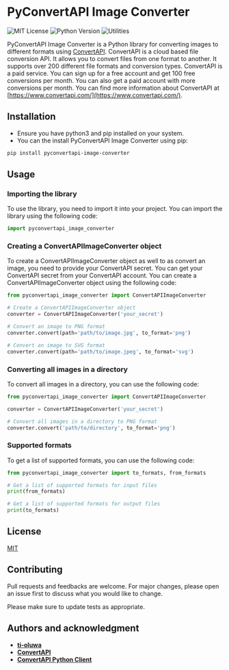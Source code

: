 # PyConvertAPI Image Converter
![MIT License](https://img.shields.io/github/license/ti-oluwa/pyconvertapi-image-converter?style=for-the-badge)
![Python Version](https://img.shields.io/pypi/pyversions/pyconvertapi-image-converter?style=for-the-badge)
![Utilities](https://img.shields.io/badge/Utilities-1-blue?style=for-the-badge)

PyConvertAPI Image Converter is a Python library for converting images to different formats using [ConvertAPI](https://www.convertapi.com/). ConvertAPI is a cloud based file conversion API. It allows you to convert files from one format to another. It supports over 200 different file formats and conversion types. ConvertAPI is a paid service. You can sign up for a free account and get 100 free conversions per month. You can also get a paid account with more conversions per month. You can find more information about ConvertAPI at [https://www.convertapi.com/](https://www.convertapi.com/).

## Installation
* Ensure you have python3 and pip installed on your system.
* You can the install PyConvertAPI Image Converter using pip:

```bash
pip install pyconvertapi-image-converter
```

## Usage

### Importing the library
To use the library, you need to import it into your project. You can import the library using the following code:

```python
import pyconvertapi_image_converter
```


### Creating a ConvertAPIImageConverter object
To create a ConvertAPIImageConverter object as well to as convert an image, you need to provide your ConvertAPI secret. You can get your ConvertAPI secret from your ConvertAPI account. You can create a ConvertAPIImageConverter object using the following code:

```python
from pyconvertapi_image_converter import ConvertAPIImageConverter

# Create a ConvertAPIImageConverter object
converter = ConvertAPIImageConverter('your_secret')

# Convert an image to PNG format
converter.convert(path='path/to/image.jpg', to_format='png')

# Convert an image to SVG format
converter.convert(path='path/to/image.jpeg', to_format='svg')
```


### Converting all images in a directory
To convert all images in a directory, you can use the following code:

```python
from pyconvertapi_image_converter import ConvertAPIImageConverter

converter = ConvertAPIImageConverter('your_secret')

# Convert all images in a directory to PNG format
converter.convert('path/to/directory', to_format='png')
```


### Supported formats
To get a list of supported formats, you can use the following code:
```python
from pyconvertapi_image_converter import to_formats, from_formats

# Get a list of supported formats for input files
print(from_formats)

# Get a list of supported formats for output files
print(to_formats)
```

## License
[MIT](https://choosealicense.com/licenses/mit/)

## Contributing
Pull requests and feedbacks are welcome. For major changes, please open an issue first to discuss what you would like to change.

Please make sure to update tests as appropriate.

## Authors and acknowledgment
* [**ti-oluwa**](https://github.com/ti-oluwa)
* [**ConvertAPI**](https://www.convertapi.com/)
* [**ConvertAPI Python Client**](https://github.com/ConvertAPI/convertapi-python)
